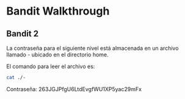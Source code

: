 # Bandit Walkthrough

## Bandit 2

La contraseña para el siguiente nivel está almacenada en un archivo llamado - ubicado en el directorio home.

El comando para leer el archivo es:

```bash
cat ./-
```
Contraseña: 263JGJPfgU6LtdEvgfWU1XP5yac29mFx
